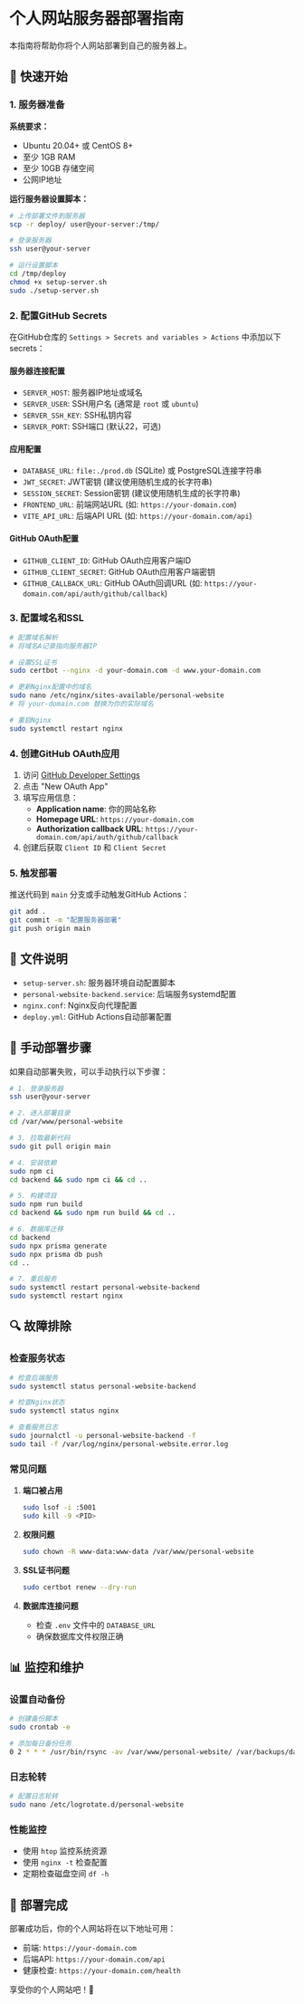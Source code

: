 # 个人网站服务器部署指南

本指南将帮助你将个人网站部署到自己的服务器上。

## 🚀 快速开始

### 1. 服务器准备

**系统要求：**
- Ubuntu 20.04+ 或 CentOS 8+
- 至少 1GB RAM
- 至少 10GB 存储空间
- 公网IP地址

**运行服务器设置脚本：**
```bash
# 上传部署文件到服务器
scp -r deploy/ user@your-server:/tmp/

# 登录服务器
ssh user@your-server

# 运行设置脚本
cd /tmp/deploy
chmod +x setup-server.sh
sudo ./setup-server.sh
```

### 2. 配置GitHub Secrets

在GitHub仓库的 `Settings > Secrets and variables > Actions` 中添加以下secrets：

#### 服务器连接配置
- `SERVER_HOST`: 服务器IP地址或域名
- `SERVER_USER`: SSH用户名 (通常是 `root` 或 `ubuntu`)
- `SERVER_SSH_KEY`: SSH私钥内容
- `SERVER_PORT`: SSH端口 (默认22，可选)

#### 应用配置
- `DATABASE_URL`: `file:./prod.db` (SQLite) 或 PostgreSQL连接字符串
- `JWT_SECRET`: JWT密钥 (建议使用随机生成的长字符串)
- `SESSION_SECRET`: Session密钥 (建议使用随机生成的长字符串)
- `FRONTEND_URL`: 前端网站URL (如: `https://your-domain.com`)
- `VITE_API_URL`: 后端API URL (如: `https://your-domain.com/api`)

#### GitHub OAuth配置
- `GITHUB_CLIENT_ID`: GitHub OAuth应用客户端ID
- `GITHUB_CLIENT_SECRET`: GitHub OAuth应用客户端密钥
- `GITHUB_CALLBACK_URL`: GitHub OAuth回调URL (如: `https://your-domain.com/api/auth/github/callback`)

### 3. 配置域名和SSL

```bash
# 配置域名解析
# 将域名A记录指向服务器IP

# 设置SSL证书
sudo certbot --nginx -d your-domain.com -d www.your-domain.com

# 更新Nginx配置中的域名
sudo nano /etc/nginx/sites-available/personal-website
# 将 your-domain.com 替换为你的实际域名

# 重启Nginx
sudo systemctl restart nginx
```

### 4. 创建GitHub OAuth应用

1. 访问 [GitHub Developer Settings](https://github.com/settings/developers)
2. 点击 "New OAuth App"
3. 填写应用信息：
   - **Application name**: 你的网站名称
   - **Homepage URL**: `https://your-domain.com`
   - **Authorization callback URL**: `https://your-domain.com/api/auth/github/callback`
4. 创建后获取 `Client ID` 和 `Client Secret`

### 5. 触发部署

推送代码到 `main` 分支或手动触发GitHub Actions：

```bash
git add .
git commit -m "配置服务器部署"
git push origin main
```

## 📁 文件说明

- `setup-server.sh`: 服务器环境自动配置脚本
- `personal-website-backend.service`: 后端服务systemd配置
- `nginx.conf`: Nginx反向代理配置
- `deploy.yml`: GitHub Actions自动部署配置

## 🔧 手动部署步骤

如果自动部署失败，可以手动执行以下步骤：

```bash
# 1. 登录服务器
ssh user@your-server

# 2. 进入部署目录
cd /var/www/personal-website

# 3. 拉取最新代码
sudo git pull origin main

# 4. 安装依赖
sudo npm ci
cd backend && sudo npm ci && cd ..

# 5. 构建项目
sudo npm run build
cd backend && sudo npm run build && cd ..

# 6. 数据库迁移
cd backend
sudo npx prisma generate
sudo npx prisma db push
cd ..

# 7. 重启服务
sudo systemctl restart personal-website-backend
sudo systemctl restart nginx
```

## 🔍 故障排除

### 检查服务状态
```bash
# 检查后端服务
sudo systemctl status personal-website-backend

# 检查Nginx状态
sudo systemctl status nginx

# 查看服务日志
sudo journalctl -u personal-website-backend -f
sudo tail -f /var/log/nginx/personal-website.error.log
```

### 常见问题

1. **端口被占用**
   ```bash
   sudo lsof -i :5001
   sudo kill -9 <PID>
   ```

2. **权限问题**
   ```bash
   sudo chown -R www-data:www-data /var/www/personal-website
   ```

3. **SSL证书问题**
   ```bash
   sudo certbot renew --dry-run
   ```

4. **数据库连接问题**
   - 检查 `.env` 文件中的 `DATABASE_URL`
   - 确保数据库文件权限正确

## 📊 监控和维护

### 设置自动备份
```bash
# 创建备份脚本
sudo crontab -e

# 添加每日备份任务
0 2 * * * /usr/bin/rsync -av /var/www/personal-website/ /var/backups/daily-$(date +\%Y\%m\%d)/
```

### 日志轮转
```bash
# 配置日志轮转
sudo nano /etc/logrotate.d/personal-website
```

### 性能监控
- 使用 `htop` 监控系统资源
- 使用 `nginx -t` 检查配置
- 定期检查磁盘空间 `df -h`

## 🎉 部署完成

部署成功后，你的个人网站将在以下地址可用：
- 前端: `https://your-domain.com`
- 后端API: `https://your-domain.com/api`
- 健康检查: `https://your-domain.com/health`

享受你的个人网站吧！🚀